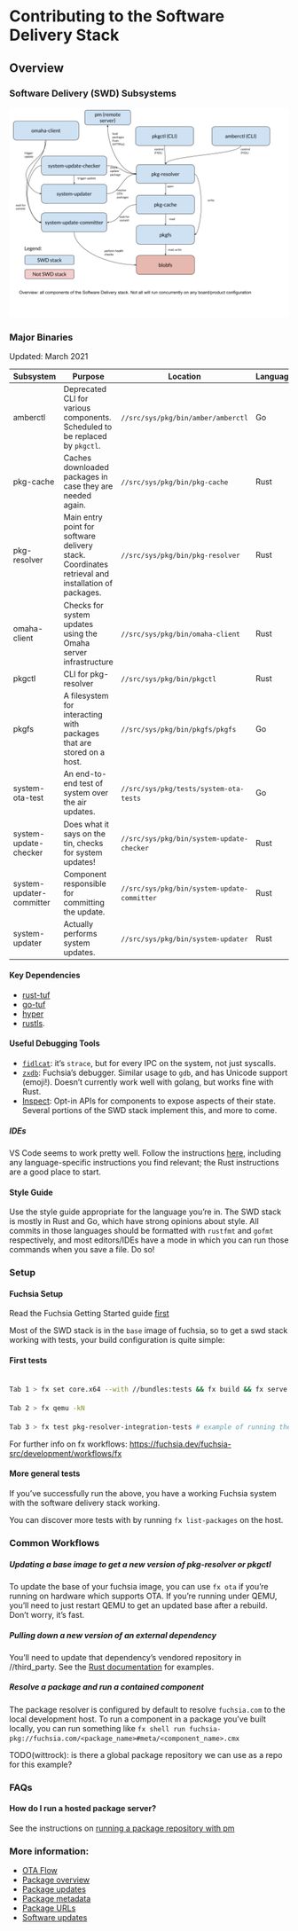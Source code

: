 # Contributing to the Software Delivery Stack

## Overview

### Software Delivery (SWD) Subsystems

![Software Delivery Diagram](doc/overview.png)

### Major Binaries

Updated: March 2021

| Subsystem                 | Purpose                                                                                            | Location                                     | Language |
|-----------------------    |----------------------------------------------------------------------------------------------------|----------------------------------------------|----------|
| amberctl                  | Deprecated CLI for various components. Scheduled to be replaced by `pkgctl`.                       | `//src/sys/pkg/bin/amber/amberctl`           | Go       |
| pkg-cache                 | Caches downloaded packages in case they are needed again.                                          | `//src/sys/pkg/bin/pkg-cache`                | Rust     |
| pkg-resolver              | Main entry point for software delivery stack. Coordinates retrieval and  installation of packages. | `//src/sys/pkg/bin/pkg-resolver`             | Rust     |
| omaha-client              | Checks for system updates using the Omaha server infrastructure                                    | `//src/sys/pkg/bin/omaha-client`             | Rust     |
| pkgctl                    | CLI for pkg-resolver                                                                               | `//src/sys/pkg/bin/pkgctl`                   | Rust     |
| pkgfs                     | A filesystem for interacting with packages that are stored on a host.                              | `//src/sys/pkg/bin/pkgfs/pkgfs`              | Go       |
| system-ota-test           | An end-to-end test of system over the air updates.                                                 | `//src/sys/pkg/tests/system-ota-tests`       | Go       |
| system-update-checker     | Does what it says on the tin, checks for system updates!                                           | `//src/sys/pkg/bin/system-update-checker`    | Rust     |
| system-updater-committer  | Component responsible for committing the update.                                                   | `//src/sys/pkg/bin/system-update-committer`  | Rust     |
| system-updater            | Actually performs system updates.                                                                  | `//src/sys/pkg/bin/system-updater`           | Rust     |

#### Key Dependencies

*   [rust-tuf](https://fuchsia.googlesource.com/third_party/rust_crates/mirrors/rust-tuf/)
*   [go-tuf](https://fuchsia.googlesource.com/third_party/go-tuf/)
*   [hyper](https://github.com/hyperium/hyper)
*   [rustls](https://github.com/ctz/rustls).

#### Useful Debugging Tools

*   [`fidlcat`](https://fuchsia.dev/fuchsia-src/development/tools/fidl_inspecting):
    it’s `strace`, but for every IPC on the system, not just syscalls.
*   [`zxdb`](https://fuchsia.dev/fuchsia-src/development/debugger/debugger_usage):
    Fuchsia’s debugger. Similar usage to `gdb`, and has Unicode support
    (emoji!). Doesn’t currently work well with golang, but works fine with Rust.
*   [Inspect](https://fuchsia.dev/fuchsia-src/development/inspect): Opt-in APIs
    for components to expose aspects of their state. Several portions of the SWD
    stack implement this, and more to come.

##### IDEs

VS Code seems to work pretty well. Follow the instructions
[here](https://fuchsia.dev/fuchsia-src/development/editors/vscode), including
any language-specific instructions you find relevant; the Rust instructions are
a good place to start.

#### Style Guide

Use the style guide appropriate for the language you’re in. The SWD stack is
mostly in Rust and Go, which have strong opinions about style. All commits in
those languages should be formatted with `rustfmt` and `gofmt` respectively, and
most editors/IDEs have a mode in which you can run those commands when you save
a file. Do so!

### Setup

#### Fuchsia Setup

Read the Fuchsia Getting Started guide
[first](https://fuchsia.googlesource.com/fuchsia/+/HEAD/docs/get-started/index.md)

Most of the SWD stack is in the `base` image of fuchsia, so to get a swd stack
working with tests, your build configuration is quite simple:

#### First tests

```sh

Tab 1 > fx set core.x64 --with //bundles:tests && fx build && fx serve

Tab 2 > fx qemu -kN

Tab 3 > fx test pkg-resolver-integration-tests # example of running the pkg-resolver integration tests

```

For further info on fx workflows:
https://fuchsia.dev/fuchsia-src/development/workflows/fx

#### More general tests

If you’ve successfully run the above, you have a working Fuchsia system with the
software delivery stack working.

You can discover more tests with by running `fx list-packages` on the host.

### Common Workflows

##### Updating a base image to get a new version of pkg-resolver or pkgctl

To update the base of your fuchsia image, you can use `fx ota` if you’re
running on hardware which supports OTA. If you’re running under QEMU, you’ll
need to just restart QEMU to get an updated base after a rebuild. Don’t worry,
it’s fast.

##### Pulling down a new version of an external dependency

You’ll need to update that dependency’s vendored repository in //third_party.
See the
[Rust documentation](/docs/development/languages/rust/third_party.md#steps-to-update-a-third_party-crate)
for examples.

##### Resolve a package and run a contained component

The package resolver is configured by default to resolve `fuchsia.com` to the
local development host. To run a component in a package you’ve built locally,
you can run something like `fx shell run
fuchsia-pkg://fuchsia.com/<package_name>#meta/<component_name>.cmx`

TODO(wittrock): is there a global package repository we can use as a repo for
this example?

### FAQs

#### How do I run a hosted package server?

See the instructions on
[running a package repository with pm](https://fuchsia.dev/fuchsia-src/development/idk/documentation/packages)

### More information:

*   [OTA Flow](/docs/concepts/packages/ota.md)
*   [Package overview](/docs/development/idk/documentation/packages.md)
*   [Package updates](/docs/concepts/packages/package_update.md)
*   [Package metadata](/docs/concepts/packages/package.md)
*   [Package URLs](/docs/concepts/packages/package_url.md)
*   [Software updates](/docs/concepts/system/software_update_system.md)
